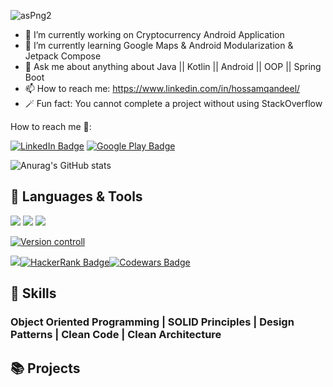 ![asPng2](https://user-images.githubusercontent.com/63760755/186248846-52ab6cb6-53c2-42cc-8578-407ab461f9dd.png)

- 🔭 I’m currently working on Cryptocurrency Android Application
- 🌱 I’m currently learning Google Maps & Android Modularization & Jetpack Compose
- 💬 Ask me about anything about Java || Kotlin || Android || OOP || Spring Boot
- 📫 How to reach me: https://www.linkedin.com/in/hossamqandeel/
- 🪄 Fun fact: You cannot complete a project without using StackOverflow

How to reach me 📩:

[![LinkedIn Badge](https://img.shields.io/badge/LinkedIn-0077B5?style=for-the-badge&logo=linkedin&logoColor=white)](https://www.linkedin.com/in/hossamqandeel/) [![Google Play Badge](https://img.shields.io/badge/Google_Play-d93d5b?style=for-the-badge&logo=google-play&logoColor=white)](https://www.codewars.com/users/Hossam%20Qandeel)

![Anurag's GitHub stats](https://github-readme-stats.vercel.app/api?username=anuraghazra&show_icons=true&theme=radical)

## 💼 Languages & Tools
[![](https://skillicons.dev/icons?i=java,kotlin,dart,androidstudio&theme=dark)](https://skillicons.dev) 
![](https://file.io/TbYApYWshN76)
[![](https://skillicons.dev/icons?i=idea,flutter,reactivex,firebase,spring,mongodb&theme=dark)](https://skillicons.dev)

[![Version controll](https://skillicons.dev/icons?i=git,github,gitlab&theme=dark)](https://skillicons.dev)

![](https://img.shields.io/badge/Jira-0052CC?style=for-the-badge&logo=Jira&logoColor=white)[![HackerRank Badge](https://img.shields.io/badge/-Hackerrank-2EC866?style=for-the-badge&logo=HackerRank&logoColor=white)](https://www.hackerrank.com/hossamegyqandel?hr_r=1)[![Codewars Badge](https://img.shields.io/badge/Codewars-B1361E?style=for-the-badge&logo=Codewars&logoColor=white)](https://www.codewars.com/users/Hossam%20Qandeel)

## 🎯 Skills
### Object Oriented Programming | SOLID Principles | Design Patterns | Clean Code | Clean Architecture

## 📚 Projects

